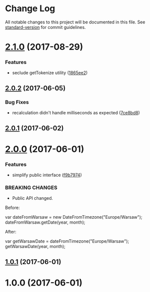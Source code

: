 # Change Log

All notable changes to this project will be documented in this file. See [standard-version](https://github.com/conventional-changelog/standard-version) for commit guidelines.

<a name="2.1.0"></a>
# [2.1.0](https://github.com/medikoo/date-from-timezone/compare/v2.0.2...v2.1.0) (2017-08-29)


### Features

* seclude getTokenize utility ([1865ee2](https://github.com/medikoo/date-from-timezone/commit/1865ee2))



<a name="2.0.2"></a>
## [2.0.2](https://github.com/medikoo/date-from-timezone/compare/v2.0.1...v2.0.2) (2017-06-05)


### Bug Fixes

* recalculation didn't handle milliseconds as expected ([7ce8bd8](https://github.com/medikoo/date-from-timezone/commit/7ce8bd8))



<a name="2.0.1"></a>
## [2.0.1](https://github.com/medikoo/date-from-timezone/compare/v2.0.0...v2.0.1) (2017-06-02)



<a name="2.0.0"></a>
# [2.0.0](https://github.com/medikoo/date-from-timezone/compare/v1.0.1...v2.0.0) (2017-06-01)


### Features

* simplify public interface ([f9b7974](https://github.com/medikoo/date-from-timezone/commit/f9b7974))


### BREAKING CHANGES

* Public API changed.

Before:

var dateFromWarsaw = new DateFromTimezone("Europe/Warsaw");
dateFromWarsaw.getDate(year, month);

After:

var getWarsawDate = dateFromTimezone("Europe/Warsaw");
getWarsawDate(year, month);



<a name="1.0.1"></a>
## [1.0.1](https://github.com/medikoo/date-from-timezone/compare/v1.0.0...v1.0.1) (2017-06-01)



<a name="1.0.0"></a>
# 1.0.0 (2017-06-01)
